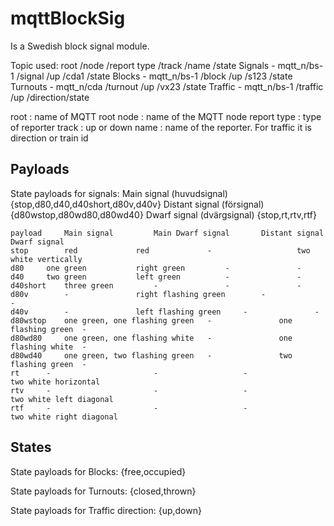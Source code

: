 # mqttBlockSig
Is a Swedish block signal module.

Topic used:
             root  /node /report type  /track  /name     /state
 Signals   - mqtt_n/bs-1 /signal       /up     /cda1     /state
 Blocks    - mqtt_n/bs-1 /block        /up     /s123     /state
 Turnouts  - mqtt_n/cda  /turnout      /up     /vx23     /state
 Traffic   - mqtt_n/bs-1 /traffic      /up     /direction/state

 root        : name of MQTT root
 node        : name of the MQTT node
 report type : type of reporter
 track       : up or down
 name        : name of the reporter. For traffic it is direction or train id

## Payloads
State payloads for signals:
Main signal (huvudsignal)	{stop,d80,d40,d40short,d80v,d40v}
Distant signal (försignal)	{d80wstop,d80wd80,d80wd40}
Dwarf signal (dvärgsignal)	{stop,rt,rtv,rtf}

	payload		Main signal			Main Dwarf signal		Distant signal		Dwarf signal
	stop		red				red				-					two white vertically
	d80		one green			right green			-				-
	d40		two green			left green			-				-
	d40short	three green			-				-				-
	d80v		-				right flashing green		-				-
	d40v		-				left flashing green		-				-
	d80wstop	one green, one flashing green	-				one flashing green	-
	d80wd80		one green, one flashing white	-				one flashing white	-
	d80wd40		one green, two flashing green	-				two flashing green	-
	rt		-						-					-					two white horizontal
	rtv		-						-					-					two white left diagonal
	rtf		-						-					-					two white right diagonal

## States
State payloads for Blocks:
{free,occupied}

State payloads for Turnouts:
{closed,thrown}

State payloads for Traffic direction:
{up,down}
